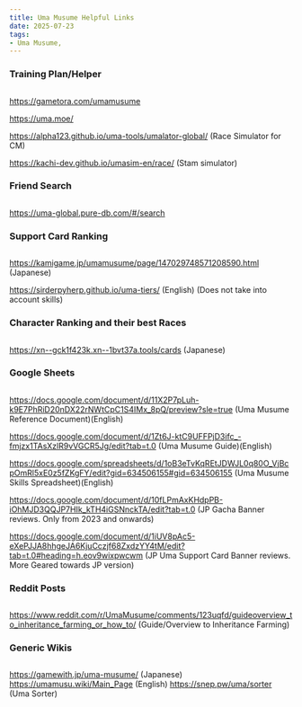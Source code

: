 ```yaml
---
title: Uma Musume Helpful Links
date: 2025-07-23
tags:
- Uma Musume,
---
```

### Training Plan/Helper ###
##
https://gametora.com/umamusume

https://uma.moe/

https://alpha123.github.io/uma-tools/umalator-global/ (Race Simulator for CM)

https://kachi-dev.github.io/umasim-en/race/ (Stam simulator)




### Friend Search ###
##
https://uma-global.pure-db.com/#/search

### Support Card Ranking ###
##
https://kamigame.jp/umamusume/page/147029748571208590.html (Japanese)

https://sirderpyherp.github.io/uma-tiers/ (English) (Does not take into account skills)

### Character Ranking and their best Races ###
##
https://xn--gck1f423k.xn--1bvt37a.tools/cards (Japanese)


### Google Sheets ###
##
https://docs.google.com/document/d/11X2P7pLuh-k9E7PhRiD20nDX22rNWtCpC1S4IMx_8pQ/preview?sle=true (Uma Musume Reference Document)(English)

https://docs.google.com/document/d/1Zt6J-ktC9UFFPjD3ifc_-fmjzx1TAsXzlR9vVGCR5Jg/edit?tab=t.0 (Uma Musume Guide)(English)

https://docs.google.com/spreadsheets/d/1oB3eTvKqREtJDWJL0q80O_VjBcpOmRl5xE0z5fZKgFY/edit?gid=634506155#gid=634506155 (Uma Musume Skills Spreadsheet)(English)

https://docs.google.com/document/d/10fLPmAxKHdpPB-iOhMJD3QQJP7HIk_kTH4iGSNnckTA/edit?tab=t.0 (JP Gacha Banner reviews. Only from 2023 and onwards)

https://docs.google.com/document/d/1iUV8pAc5-eXePJJA8hhgeJA6KjuCczjf68ZxdzYY4tM/edit?tab=t.0#heading=h.eov9wixpwcwm (JP Uma Support Card Banner reviews. More Geared towards JP version)

### Reddit Posts ###
##
https://www.reddit.com/r/UmaMusume/comments/123uqfd/guideoverview_to_inheritance_farming_or_how_to/ (Guide/Overview to Inheritance Farming)

### Generic Wikis ###
##
https://gamewith.jp/uma-musume/ (Japanese)
https://umamusu.wiki/Main_Page (English)
https://snep.pw/uma/sorter (Uma Sorter)